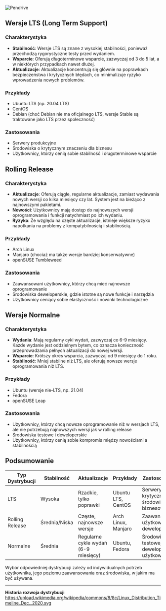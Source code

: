 
![Pendrive](1_03_1_distrolist.png)


## Wersje LTS (Long Term Support)

### Charakterystyka
- **Stabilność**: Wersje LTS są znane z wysokiej stabilności, ponieważ przechodzą rygorystyczne testy przed wydaniem.
- **Wsparcie**: Oferują długoterminowe wsparcie, zazwyczaj od 3 do 5 lat, a w niektórych przypadkach nawet dłużej.
- **Aktualizacje**: Aktualizacje koncentrują się głównie na poprawkach bezpieczeństwa i krytycznych błędach, co minimalizuje ryzyko wprowadzenia nowych problemów.

### Przykłady
- Ubuntu LTS (np. 20.04 LTS)
- CentOS
- Debian (choć Debian nie ma oficjalnego LTS, wersje Stable są traktowane jako LTS przez społeczność)

### Zastosowania
- Serwery produkcyjne
- Środowiska o krytycznym znaczeniu dla biznesu
- Użytkownicy, którzy cenią sobie stabilność i długoterminowe wsparcie

## Rolling Release

### Charakterystyka
- **Aktualizacje**: Oferują ciągłe, regularne aktualizacje, zamiast wydawania nowych wersji co kilka miesięcy czy lat. System jest na bieżąco z najnowszymi pakietami.
- **Nowości**: Użytkownicy mają dostęp do najnowszych wersji oprogramowania i funkcji natychmiast po ich wydaniu.
- **Ryzyko**: Ze względu na częste aktualizacje, istnieje większe ryzyko napotkania na problemy z kompatybilnością i stabilnością.

### Przykłady
- Arch Linux
- Manjaro (chociaż ma także wersje bardziej konserwatywne)
- openSUSE Tumbleweed

### Zastosowania
- Zaawansowani użytkownicy, którzy chcą mieć najnowsze oprogramowanie
- Środowiska deweloperskie, gdzie istotne są nowe funkcje i narzędzia
- Użytkownicy ceniący sobie elastyczność i nowinki technologiczne

## Wersje Normalne

### Charakterystyka
- **Wydania**: Mają regularny cykl wydań, zazwyczaj co 6-9 miesięcy. Każde wydanie jest oddzielnym bytem, co oznacza konieczność przeprowadzania pełnych aktualizacji do nowej wersji.
- **Wsparcie**: Krótszy okres wsparcia, zazwyczaj od 9 miesięcy do 1 roku.
- **Stabilność**: Mniej stabilne niż LTS, ale oferują nowsze wersje oprogramowania niż LTS.

### Przykłady
- Ubuntu (wersje nie-LTS, np. 21.04)
- Fedora
- openSUSE Leap

### Zastosowania
- Użytkownicy, którzy chcą nowsze oprogramowanie niż w wersjach LTS, ale nie potrzebują najnowszych wersji jak w rolling release
- Środowiska testowe i deweloperskie
- Użytkownicy, którzy cenią sobie kompromis między nowościami a stabilnością

## Podsumowanie

| Typ Dystrybucji | Stabilność         | Aktualizacje                      | Przykłady             | Zastosowania                                |
|-----------------|--------------------|-----------------------------------|-----------------------|---------------------------------------------|
| LTS             | Wysoka             | Rzadkie, tylko poprawki           | Ubuntu LTS, CentOS    | Serwery, krytyczne środowiska biznesowe     |
| Rolling Release | Średnia/Niska      | Częste, najnowsze wersje          | Arch Linux, Manjaro   | Zaawansowani użytkownicy, deweloperzy       |
| Normalne        | Średnia            | Regularne cykle wydań (6-9 miesięcy) | Ubuntu, Fedora       | Środowiska testowe, deweloperzy, użytkownicy |

Wybór odpowiedniej dystrybucji zależy od indywidualnych potrzeb użytkownika, jego poziomu zaawansowania oraz środowiska, w jakim ma być używana.

___
**Historia rozwoja dystrybucji**
https://upload.wikimedia.org/wikipedia/commons/8/8c/Linux_Distribution_Timeline_Dec._2020.svg